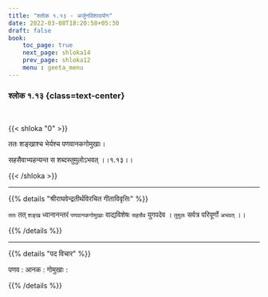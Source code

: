 ```yaml
---
title: "श्लोक १.१३ - अर्जुनविशादयोग"
date: 2022-03-08T18:20:58+05:30
draft: false
book:
    toc_page: true
    next_page: shloka14
    prev_page: shloka12
    menu : geeta_menu
---
```




### श्लोक १.१३ {class=text-center}

<br/>

{{< shloka  "0"  >}}

ततः शङ्खाश्च भेर्यश्च पणवानकगोमुखाः।

सहसैवाभ्यहन्यन्त स शब्दस्तुमुलोऽभवत्  ।।१.१३।।

{{< /shloka >}}

---


{{% details "श्रीराघवेन्द्रतीर्थविरचित गीताविवृत्तिः" %}}

`ततः`  तत् `शङ्ख` ध्वानानन्तरं  `पणवानकगोमुखाः` वाद्यविशेषः `सहसैव` युगपदेव ।  `तुमुलः` सर्वत्र परिपूर्णो `अभवत्` ।।

{{% /details %}}


---

{{% details "पद विचार" %}}

पणव  :
आनक  :
गोमुखाः :

{{% /details %}}
